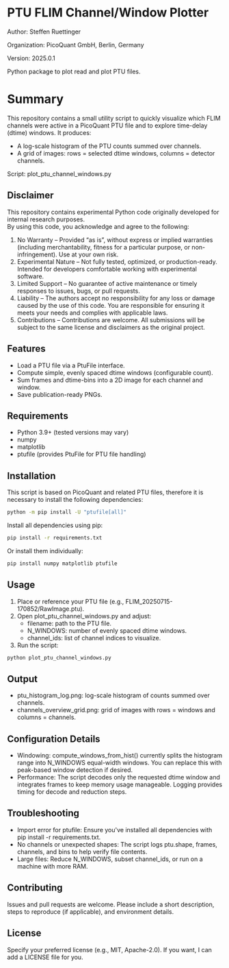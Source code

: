 # PTU FLIM Channel/Window Plotter

Author: Steffen Ruettinger 

Organization: PicoQuant GmbH, Berlin, Germany 

Version: 2025.0.1

Python package to plot read and plot PTU files. 

# Summary

This repository contains a small utility script to quickly visualize which FLIM channels were active in a PicoQuant PTU file and to explore time-delay (dtime) windows. It produces:

- A log-scale histogram of the PTU counts summed over channels.
- A grid of images: rows = selected dtime windows, columns = detector channels.

Script: plot_ptu_channel_windows.py

## Disclaimer

This repository contains experimental Python code originally developed for internal research purposes.  
 By using this code, you acknowledge and agree to the following:

1. No Warranty – Provided “as is”, without express or implied warranties (including merchantability, fitness for a particular purpose, or non-infringement). Use at your own risk.
2. Experimental Nature – Not fully tested, optimized, or production-ready. Intended for developers comfortable working with experimental software.
3. Limited Support – No guarantee of active maintenance or timely responses to issues, bugs, or pull requests.
4. Liability – The authors accept no responsibility for any loss or damage caused by the use of this code. You are responsible for ensuring it meets your needs and complies with applicable laws.
5. Contributions – Contributions are welcome. All submissions will be subject to the same license and disclaimers as the original project.

## Features

- Load a PTU file via a PtuFile interface.
- Compute simple, evenly spaced dtime windows (configurable count).
- Sum frames and dtime-bins into a 2D image for each channel and window.
- Save publication-ready PNGs.

## Requirements

- Python 3.9+ (tested versions may vary)
- numpy
- matplotlib
- ptufile (provides PtuFile for PTU file handling)

## Installation

This script is based on PicoQuant and  related PTU files, therefore it is necessary to install the following dependencies:

```bash
python -m pip install -U "ptufile[all]"
```

Install all dependencies using pip:

```bash
pip install -r requirements.txt
```

Or install them individually:

```bash
pip install numpy matplotlib ptufile
```

## Usage

1. Place or reference your PTU file (e.g., FLIM_20250715-170852/RawImage.ptu).
2. Open plot_ptu_channel_windows.py and adjust:
   - filename: path to the PTU file.
   - N_WINDOWS: number of evenly spaced dtime windows.
   - channel_ids: list of channel indices to visualize.
3. Run the script:

```bash
python plot_ptu_channel_windows.py
```

## Output

- ptu_histogram_log.png: log-scale histogram of counts summed over channels.
- channels_overview_grid.png: grid of images with rows = windows and columns = channels.

## Configuration Details

- Windowing: compute_windows_from_hist() currently splits the histogram range into N_WINDOWS equal-width windows. You can replace this with peak-based window detection if desired.
- Performance: The script decodes only the requested dtime window and integrates frames to keep memory usage manageable. Logging provides timing for decode and reduction steps.

## Troubleshooting

- Import error for ptufile: Ensure you've installed all dependencies with pip install -r requirements.txt.
- No channels or unexpected shapes: The script logs ptu.shape, frames, channels, and bins to help verify file contents.
- Large files: Reduce N_WINDOWS, subset channel_ids, or run on a machine with more RAM.

## Contributing

Issues and pull requests are welcome. Please include a short description, steps to reproduce (if applicable), and environment details.

## License

Specify your preferred license (e.g., MIT, Apache-2.0). If you want, I can add a LICENSE file for you.